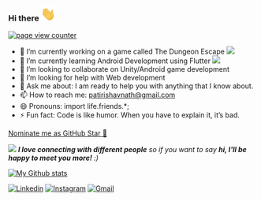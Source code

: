 ### Hi there <img src="https://raw.githubusercontent.com/ABSphreak/ABSphreak/master/gifs/Hi.gif" width="30px"></h2>

<a href="https://www.freecounterstat.com" title="page view counter"><img src="https://counter3.stat.ovh/private/freecounterstat.php?c=kkmrrkcf9ycfw45klcc2s8rzf3268sxg" border="0" title="page view counter" alt="page view counter"></a>

- 🔭 I’m currently working on a game called The Dungeon Escape <img src="https://media.giphy.com/media/WUlplcMpOCEmTGBtBW/giphy.gif" width="30">
- 🌱 I’m currently learning Android Development using Flutter <img src="https://media.giphy.com/media/UQJlZ2OcaCA2RLfGiZ/giphy.gif" width="20">
- 👯 I’m looking to collaborate on Unity/Android game development
- 🤔 I’m looking for help with Web development
- 💬 Ask me about: I am ready to help you with anything that I know about.
- 📫 How to reach me: patirishavnath@gmail.com
- 😄 Pronouns: import life.friends.*;
- ⚡ Fun fact:  Code is like humor. When you have to explain it, it’s bad.

<a href="https://stars.github.com/">Nominate me as GitHub Star 🌟</a>

<img src="https://media.giphy.com/media/LnQjpWaON8nhr21vNW/giphy.gif" width="40"> <em><b>I love connecting with different people</b> so if you want to say <b>hi, I'll be happy to meet you more!</b> :)</em>


[![My Github stats](https://github-readme-stats.vercel.app/api?username=rishavnathpati)](https://github.com/rishavnathpati/github-readme-stats)



<!--![Languages](https://github-readme-stats.vercel.app/api/top-langs/?username=anupamhaldkar&show_icons=true&theme=merko&hide=["contribs","prs"]&cache_seconds=86400)
-->
[![Linkedin](https://img.shields.io/badge/-LinkedIn-blue?style=flat&logo=Linkedin&logoColor=white)](https://www.linkedin.com/in/rishav-nath-p-67223bb9/)
[![Instagram](https://img.shields.io/badge/-Instagram-c13584?style=flat&labelColor=c13584&logo=instagram&logoColor=white)](https://www.instagram.com/rishavnathpati/)
[![Gmail](https://img.shields.io/badge/-Gmail-c14438?style=flat&logo=Gmail&logoColor=white)](mailto:@patirishavnath@gmail.com)
